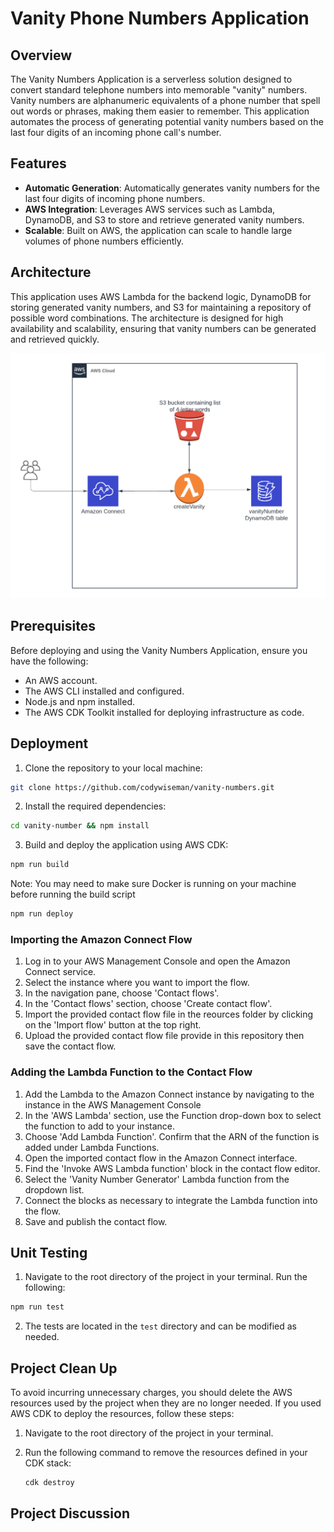 # Vanity Phone Numbers Application

## Overview
The Vanity Numbers Application is a serverless solution designed to convert standard telephone numbers into memorable "vanity" numbers. Vanity numbers are alphanumeric equivalents of a phone number that spell out words or phrases, making them easier to remember. This application automates the process of generating potential vanity numbers based on the last four digits of an incoming phone call's number.

## Features
- **Automatic Generation**: Automatically generates vanity numbers for the last four digits of incoming phone numbers.
- **AWS Integration**: Leverages AWS services such as Lambda, DynamoDB, and S3 to store and retrieve generated vanity numbers.
- **Scalable**: Built on AWS, the application can scale to handle large volumes of phone numbers efficiently.

## Architecture
This application uses AWS Lambda for the backend logic, DynamoDB for storing generated vanity numbers, and S3 for maintaining a repository of possible word combinations. The architecture is designed for high availability and scalability, ensuring that vanity numbers can be generated and retrieved quickly.

![Image](CloudArchitecture.png)

## Prerequisites
Before deploying and using the Vanity Numbers Application, ensure you have the following:
- An AWS account.
- The AWS CLI installed and configured.
- Node.js and npm installed.
- The AWS CDK Toolkit installed for deploying infrastructure as code.

## Deployment
1. Clone the repository to your local machine:

```bash
git clone https://github.com/codywiseman/vanity-numbers.git
```

2. Install the required dependencies:

```bash
cd vanity-number && npm install
```

3. Build and deploy the application using AWS CDK:

```bash
npm run build
```
Note: You may need to make sure Docker is running on your machine before running the build script

```bash
npm run deploy
```

### Importing the Amazon Connect Flow
1. Log in to your AWS Management Console and open the Amazon Connect service.
2. Select the instance where you want to import the flow.
3. In the navigation pane, choose 'Contact flows'.
4. In the 'Contact flows' section, choose 'Create contact flow'.
5. Import the provided contact flow file in the reources folder by clicking on the 'Import flow' button at the top right.
6. Upload the provided contact flow file provide in this repository then save the contact flow.

### Adding the Lambda Function to the Contact Flow
1. Add the Lambda to the Amazon Connect instance by navigating to the instance in the AWS Management Console
2. In the 'AWS Lambda' section, use the Function drop-down box to select the function to add to your instance.
3. Choose 'Add Lambda Function'. Confirm that the ARN of the function is added under Lambda Functions.
4. Open the imported contact flow in the Amazon Connect interface.
5. Find the 'Invoke AWS Lambda function' block in the contact flow editor.
6. Select the 'Vanity Number Generator' Lambda function from the dropdown list.
7. Connect the blocks as necessary to integrate the Lambda function into the flow.
8. Save and publish the contact flow.

## Unit Testing
1. Navigate to the root directory of the project in your terminal. Run the following:

```bash
npm run test
```

2. The tests are located in the `test` directory and can be modified as needed.

## Project Clean Up

To avoid incurring unnecessary charges, you should delete the AWS resources used by the project when they are no longer needed. If you used AWS CDK to deploy the resources, follow these steps:

1. Navigate to the root directory of the project in your terminal.

2. Run the following command to remove the resources defined in your CDK stack:

   ```bash
   cdk destroy
   ```

## Project Discussion